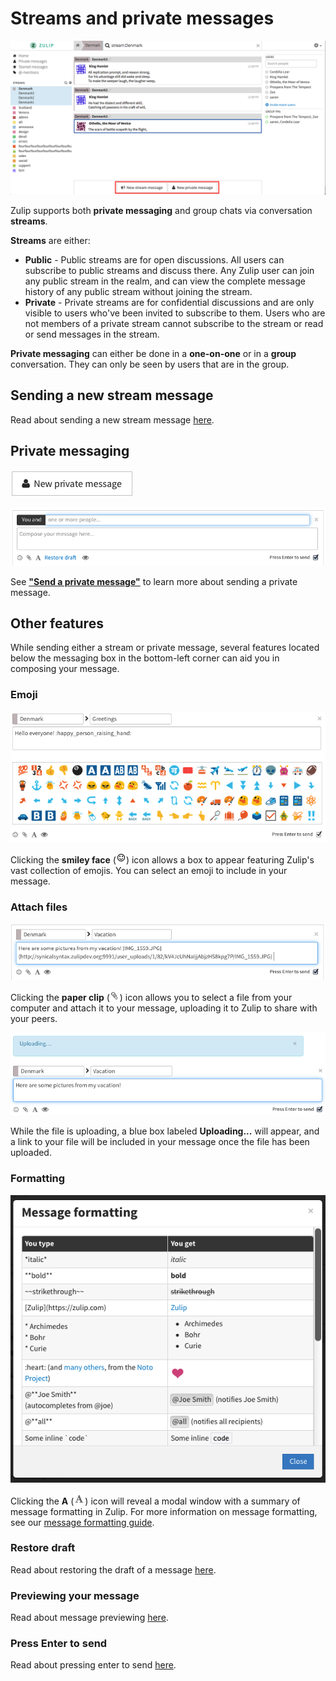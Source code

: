 # Streams and private messages

![Streams and private messages overview](/static/images/help/streams-private-overview.png)

Zulip supports both **private messaging** and group chats via conversation **streams**.

**Streams** are either:
* **Public** - Public streams are for open discussions. All users can
  subscribe to public streams and discuss there. Any Zulip user can
  join any public stream in the realm, and can view the complete
  message history of any public stream without joining the stream.
* **Private** - Private streams are for confidential discussions and
  are only visible to users who've been invited to subscribe to
  them. Users who are not members of a private stream cannot subscribe
  to the stream or read or send messages in the stream.

**Private messaging** can either be done in a **one-on-one** or in a
  **group** conversation. They can only be seen by users that are in
  the group.

## Sending a new stream message

Read about sending a new stream message [here](/help/send-a-stream-message).

## Private messaging

![New private message](/static/images/help/private-message.png)

![New private message](/static/images/help/private-box.png)

See **["Send a private message"](/help/send-a-private-message)** to learn more about sending a private message.

## Other features

While sending either a stream or private message, several features
located below the messaging box in the bottom-left corner can aid you
in composing your message.

### Emoji

![Emoji feature](/static/images/help/emoji-box.png)

Clicking the **smiley face**
(![smiley face](/static/images/help/smiley-button.png)) icon allows a
box to appear featuring Zulip's vast collection of emojis. You can
select an emoji to include in your message.

### Attach files

![File upload feature](/static/images/help/uploaded.png)

Clicking the **paper clip**
(![paper clip](/static/images/help/paper-clip.png)) icon allows you to
select a file from your computer and attach it to your message,
uploading it to Zulip to share with your peers.

![File upload feature](/static/images/help/uploading.png)

While the file is uploading, a blue box labeled **Uploading...** will
appear, and a link to your file will be included in your message once
the file has been uploaded.

### Formatting

![Message formatting modal](/static/images/help/message-formatting-summary.png)

Clicking the **A** (![A](/static/images/help/formatting.png)) icon
will reveal a modal window with a summary of message formatting in
Zulip. For more information on message formatting, see our
[message formatting guide](/help/format-your-message-using-markdown).

### Restore draft
Read about restoring the draft of a message [here](/help/restore-the-last-unsent-message).

### Previewing your message
Read about message previewing [here](/help/preview-your-message-before-sending).

### Press Enter to send
Read about pressing enter to send [here](/help/enable-or-disable-pressing-enter-to-send).
